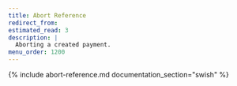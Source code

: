 ```yaml
---
title: Abort Reference
redirect_from:
estimated_read: 3
description: |
  Aborting a created payment.
menu_order: 1200
---
```


{% include abort-reference.md documentation_section="swish" %}